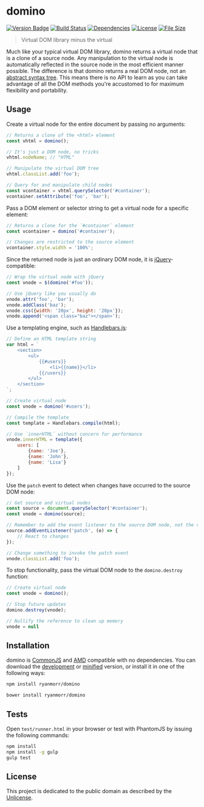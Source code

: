 # domino

[![Version Badge][version-image]][project-url]
[![Build Status][build-image]][build-url]
[![Dependencies][dependencies-image]][project-url]
[![License][license-image]][license-url]
[![File Size][file-size-image]][project-url]

> Virtual DOM library minus the virtual

Much like your typical virtual DOM library, domino returns a virtual node that is a clone of a source node. Any manipulation to the virtual node is automatically reflected in the source node in the most efficient manner possible. The difference is that domino returns a real DOM node, not an [abstract syntax tree](https://en.wikipedia.org/wiki/Abstract_syntax_tree). This means there is no API to learn as you can take advantage of all the DOM methods you're accustomed to for maximum flexibility and portability.

## Usage

Create a virtual node for the entire document by passing no arguments:

``` javascript
// Returns a clone of the <html> element
const vhtml = domino();

// It's just a DOM node, no tricks
vhtml.nodeName; // "HTML"

// Manipulate the virtual DOM tree
vhtml.classList.add('foo');

// Query for and manipulate child nodes
const vcontainer = vhtml.querySelector('#container');
vcontainer.setAttribute('foo', 'bar');
```

Pass a DOM element or selector string to get a virtual node for a specific element:

``` javascript
// Returns a clone for the `#container` element
const vcontainer = domino('#container');

// Changes are restricted to the source element
vcontainer.style.width = '100%';
```

Since the returned node is just an ordinary DOM node, it is [jQuery](http://jquery.com/)-compatible:

``` javascript
// Wrap the virtual node with jQuery
const vnode = $(domino('#foo'));

// Use jQuery like you usually do
vnode.attr('foo', 'bar');
vnode.addClass('baz');
vnode.css({width: '20px', height: '20px'});
vnode.append('<span class="baz"></span>');
```

Use a templating engine, such as [Handlebars.js](http://handlebarsjs.com/):

``` javascript
// Define an HTML template string
var html = `
    <section>
        <ul>  
            {{#users}}
                <li>{{name}}</li>
            {{/users}}
        </ul>
    </section>
`;

// Create virtual node
const vnode = domino('#users');

// Compile the template
const template = Handlebars.compile(html);

// Use `innerHTML` without concern for performance
vnode.innerHTML = template({
    users: [
        {name: 'Joe'}, 
        {name: 'John'},
        {name: 'Lisa'}
    ]
});
```

Use the `patch` event to detect when changes have occurred to the source DOM node:

``` javascript
// Get source and virtual nodes
const source = document.querySelector('#container');
const vnode = domino(source);

// Remember to add the event listener to the source DOM node, not the virtual DOM node!
source.addEventListener('patch', (e) => {
    // React to changes
});

// Change something to invoke the patch event
vnode.classList.add('foo');
```

To stop functionality, pass the virtual DOM node to the `domino.destroy` function:

``` javascript
// Create virtual node
const vnode = domino();

// Stop future updates
domino.destroy(vnode);

// Nullify the reference to clean up memory
vnode = null
```

## Installation

domino is [CommonJS](http://www.commonjs.org/) and [AMD](https://github.com/amdjs/amdjs-api/wiki/AMD) compatible with no dependencies. You can download the [development](http://github.com/ryanmorr/domino/raw/master/dist/domino.js) or [minified](http://github.com/ryanmorr/domino/raw/master/dist/domino.min.js) version, or install it in one of the following ways:

``` sh
npm install ryanmorr/domino

bower install ryanmorr/domino
```

## Tests

Open `test/runner.html` in your browser or test with PhantomJS by issuing the following commands:

``` sh
npm install
npm install -g gulp
gulp test
```

## License

This project is dedicated to the public domain as described by the [Unlicense](http://unlicense.org/).

[project-url]: https://github.com/ryanmorr/domino
[version-image]: https://badge.fury.io/gh/ryanmorr%2Fdomino.svg
[build-url]: https://travis-ci.org/ryanmorr/domino
[build-image]: https://travis-ci.org/ryanmorr/domino.svg
[dependencies-image]: https://david-dm.org/ryanmorr/domino.svg
[license-image]: https://img.shields.io/badge/license-Unlicense-blue.svg
[license-url]: UNLICENSE
[file-size-image]: https://badge-size.herokuapp.com/ryanmorr/domino/master/dist/domino.min.js.svg?color=blue&label=file%20size